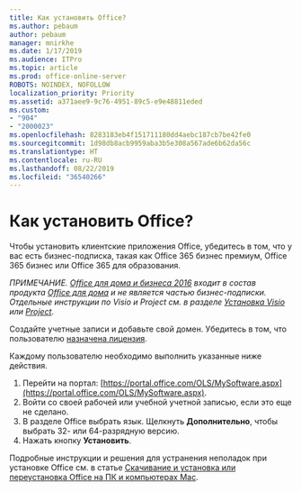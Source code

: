 ```yaml
---
title: Как установить Office?
ms.author: pebaum
author: pebaum
manager: mnirkhe
ms.date: 1/17/2019
ms.audience: ITPro
ms.topic: article
ms.prod: office-online-server
ROBOTS: NOINDEX, NOFOLLOW
localization_priority: Priority
ms.assetid: a371aee9-9c76-4951-89c5-e9e48811eded
ms.custom:
- "904"
- "2000023"
ms.openlocfilehash: 8283183eb4f151711180dd4aebc187cb7be42fe0
ms.sourcegitcommit: 1d98db8acb9959aba3b5e308a567ade6b62da56c
ms.translationtype: HT
ms.contentlocale: ru-RU
ms.lasthandoff: 08/22/2019
ms.locfileid: "36540266"
---
```

# <a name="how-to-install-office"></a>Как установить Office?

Чтобы установить клиентские приложения Office, убедитесь в том, что у вас есть бизнес-подписка, такая как Office 365 бизнес премиум, Office 365 бизнес или Office 365 для образования.
  
*ПРИМЕЧАНИЕ. [Office для дома и бизнеса 2016](https://products.office.com/home-and-business) входит в состав продукта [Office для дома](https://support.office.com/article/28cbc8cf-1332-4f04-9123-9b660abb629e?wt.mc_id=Alchemy_ClientDIA) и не является частью бизнес-подписки. Отдельные инструкции по Visio и Project см. в разделе [Установка Visio](https://support.office.com/article/f98f21e3-aa02-4827-9167-ddab5b025710) или [Project](https://support.office.com/article/7059249b-d9fe-4d61-ab96-5c5bf435f281)*.

Создайте учетные записи и добавьте свой домен. Убедитесь в том, что пользователю [назначена лицензия](https://support.office.com/article/997596b5-4173-4627-b915-36abac6786dc?wt.mc_id=Alchemy_ClientDIA).

Каждому пользователю необходимо выполнить указанные ниже действия.

1. Перейти на портал: [https://portal.office.com/OLS/MySoftware.aspx](https://portal.office.com/OLS/MySoftware.aspx).
2. Войти со своей рабочей или учебной учетной записью, если это еще не сделано.
3. В разделе Office выбрать язык. Щелкнуть **Дополнительно**, чтобы выбрать 32- или 64-разрядную версию.
4. Нажать кнопку **Установить**.

Подробные инструкции и решения для устранения неполадок при установке Office см. в статье [Скачивание и установка или переустановка Office на ПК и компьютерах Mac](https://support.office.com/article/4414eaaf-0478-48be-9c42-23adc4716658?wt.mc_id=Alchemy_ClientDIA).
